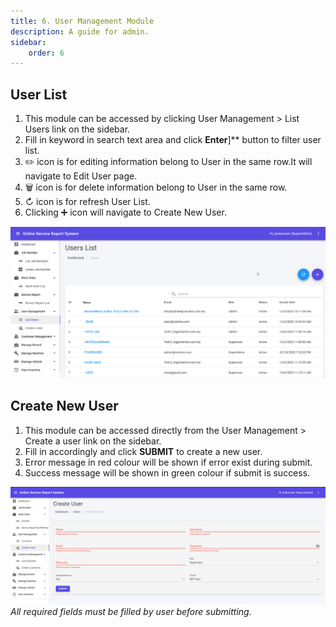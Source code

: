 ```yaml
---
title: 6. User Management Module
description: A guide for admin.
sidebar:
    order: 6
---
```


## User List

1. This module can be accessed by clicking User Management > List Users link on the sidebar.
2. Fill in keyword in search text area and click **Enter**]** button to filter user list.
3. ✏️ icon is for editing information belong to User in the same row.It will navigate to Edit User page.
4. 🗑️ icon is for delete information belong to User in the same row.
5. ↻ icon is for refresh User List.
6. Clicking ➕ icon will navigate to Create New User.

![User list](../../../assets/admin/usermanagement/userlist.png)

## Create New User

1. This module can be accessed directly from the User Management > Create a user link on the sidebar.
2. Fill in accordingly and click **SUBMIT** to create a new user.
3. Error message in red colour will be shown if error exist during submit.
4. Success message will be shown in green colour if submit is success.

![Create User](../../../assets/admin/usermanagement/opserv-admin-createuser.png)
*All required fields must be filled by user before submitting.*